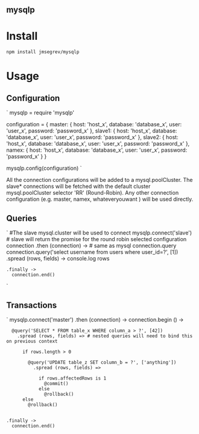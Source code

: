 mysqlp
------

# Install

`npm install jmsegrev/mysqlp`

# Usage

## Configuration

`
mysqlp = require 'mysqlp'

configuration = {
  master: {
    host: 'host_x',
    database: 'database_x',
    user: 'user_x',
    password: 'password_x'
  },
  slave1: {
    host: 'host_x',
    database: 'database_x',
    user: 'user_x',
    password: 'password_x'
  },
  slave2: {
    host: 'host_x',
    database: 'database_x',
    user: 'user_x',
    password: 'password_x'
  },
  namex: {
    host: 'host_x',
    database: 'database_x',
    user: 'user_x',
    password: 'password_x'
  }
}

mysqlp.config(configuration)
`

All the connection configurations will be added to a mysql.poolCluster.
The slave* connections will be fetched with the default cluster mysql.poolCluster 
selector 'RR' (Round-Robin). Any other connection configuration (e.g. master, namex, whateveryouwant )
will be used directly.

## Queries 

`
#The slave mysql.cluster will be used to connect
mysqlp.connect('slave') # slave will return the promise for the round robin selected configuration connection
  .then (connection) ->
    # same as mysql connection.query
    connection.query('select username from users where user_id=?', [1]) 
      .spread (rows, fields) ->
        console.log rows

    .finally ->
      connection.end()
`

## Transactions

`
mysqlp.connect('master') 
  .then (connection) ->
    connection.begin () ->

      @query('SELECT * FROM table_x WHERE column_a > ?', [42]) 
        .spread (rows, fields) => # nested queries will need to bind this on previous context

          if rows.length > 0

            @query('UPDATE table_z SET column_b = ?', ['anything'])
              .spread (rows, fields) =>
  
                if rows.affectedRows is 1
                  @commit()
                else
                  @rollback() 
          else
            @rollback() 


    .finally ->
      connection.end()


